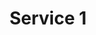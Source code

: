 ---
title: Service 1
description: Talk about the service with keywords people will be searching for it by. Keep it 1-2 sentences.
icon: /assets/svgs/service1.svg
--- 